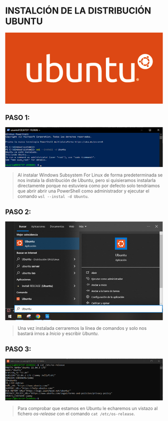 # INSTALCIÓN DE LA DISTRIBUCIÓN UBUNTU
![Ubuntu](img/ubuntu.png)

## PASO 1:
![paso1](img/6.PNG)
> Al instalar Windows Subsystem For Linux de forma predeterminada se nos instala la distribución de *Ubuntu*, pero si quisieramos instalarla directamente porque no estuviera como por defecto solo tendriamos que abrir abrir una PowerShell como administrador y ejecutar el comando `wsl --instal -d Ubuntu`.

## PASO 2:
![paso2](img/6.1.PNG)
> Una vez instalada cerraremos la línea de comandos y solo nos bastará irnos a *Inicio* y escribir *Ubuntu*.

## PASO 3:
![paso3](img/6.2.PNG)
> Para comprobar que estamos en Ubuntu le echaremos un vistazo al fichero *os-release* con el comando `cat /etc/os-release`.

